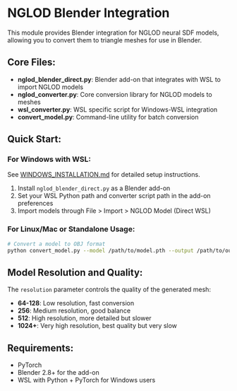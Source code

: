 # NGLOD Blender Integration

This module provides Blender integration for NGLOD neural SDF models, allowing you to convert them to triangle meshes for use in Blender.

## Core Files:

- **nglod_blender_direct.py**: Blender add-on that integrates with WSL to import NGLOD models
- **nglod_converter.py**: Core conversion library for NGLOD models to meshes
- **wsl_converter.py**: WSL specific script for Windows-WSL integration
- **convert_model.py**: Command-line utility for batch conversion

## Quick Start:

### For Windows with WSL:

See [WINDOWS_INSTALLATION.md](WINDOWS_INSTALLATION.md) for detailed setup instructions.

1. Install `nglod_blender_direct.py` as a Blender add-on
2. Set your WSL Python path and converter script path in the add-on preferences
3. Import models through File > Import > NGLOD Model (Direct WSL)

### For Linux/Mac or Standalone Usage:

```bash
# Convert a model to OBJ format
python convert_model.py --model /path/to/model.pth --output /path/to/output.obj --resolution 256
```

## Model Resolution and Quality:

The `resolution` parameter controls the quality of the generated mesh:

- **64-128**: Low resolution, fast conversion
- **256**: Medium resolution, good balance 
- **512**: High resolution, more detailed but slower
- **1024+**: Very high resolution, best quality but very slow

## Requirements:

- PyTorch
- Blender 2.8+ for the add-on
- WSL with Python + PyTorch for Windows users